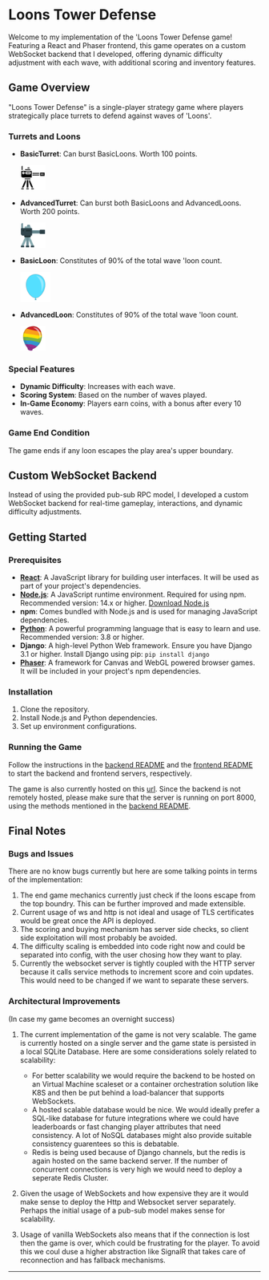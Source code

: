 # Loons Tower Defense

Welcome to my implementation of the 'Loons Tower Defense game!  Featuring a React and Phaser frontend, this game operates on a custom WebSocket backend that I developed, offering dynamic difficulty adjustment with each wave, with additional scoring and inventory features.

## Game Overview

"Loons Tower Defense" is a single-player strategy game where players strategically place turrets to defend against waves of 'Loons'. 

### Turrets and Loons

- **BasicTurret**: Can burst BasicLoons. Worth 100 points. 

  <img src="frontend/public/assets/BasicTurret.png" width="50" height="50">

- **AdvancedTurret**: Can burst both BasicLoons and AdvancedLoons. Worth 200 points. 

    <img src="frontend/public/assets/AdvancedTurret.png" width="50" height="50">


- **BasicLoon**: Constitutes of 90% of the total wave 'loon count. 


   <img src="frontend/public/assets/BasicLoon.png" width="60" height="60">
- **AdvancedLoon**: Constitutes of 90% of the total wave 'loon count.
   
     <img src="frontend/public/assets/AdvancedLoon.png" width="50" height="50">

### Special Features

- **Dynamic Difficulty**: Increases with each wave.
- **Scoring System**: Based on the number of waves played.
- **In-Game Economy**: Players earn coins, with a bonus after every 10 waves.

### Game End Condition

The game ends if any loon escapes the play area's upper boundary.

## Custom WebSocket Backend

Instead of using the provided pub-sub RPC model, I developed a custom WebSocket backend for real-time gameplay, interactions, and dynamic difficulty adjustments.

## Getting Started

### Prerequisites

- [**React**](https://react.dev/): A JavaScript library for building user interfaces. It will be used as part of your project's dependencies.
- [**Node.js**](https://nodejs.org/): A JavaScript runtime environment. Required for using npm. Recommended version: 14.x or higher. [Download Node.js](https://nodejs.org/)
- **npm**: Comes bundled with Node.js and is used for managing JavaScript dependencies.
- [**Python**](https://www.python.org/downloads/): A powerful programming language that is easy to learn and use. Recommended version: 3.8 or higher.
- **Django**: A high-level Python Web framework. Ensure you have Django 3.1 or higher. Install Django using pip: `pip install django`
- [**Phaser**](https://phaser.io/): A framework for Canvas and WebGL powered browser games. It will be included in your project's npm dependencies.


### Installation

1. Clone the repository.
2. Install Node.js and Python dependencies.
3. Set up environment configurations.

### Running the Game

Follow the instructions in the [backend README](backend/README.md) and the [frontend README](frontend/README.md) to start the backend and frontend servers, respectively.

The game is also currently hosted on this [url](https://loons-td.netlify.app/). Since the backend is not remotely hosted, please make sure that the server is running on port 8000, using the methods mentioned in the [backend README](backend/README.md). 

## Final Notes

### Bugs and Issues
There are no know bugs currently but here are some talking points in terms of the implementation:
1. The end game mechanics currently just check if the loons escape from the top boundry. This can be further improved and made extensible.
2. Current usage of ws and http is not ideal and usage of TLS certificates would be great once the API is deployed.
3. The scoring and buying mechanism has server side checks, so client side exploitation will most probably be avoided.
4. The difficulty scaling is embedded into code right now and could be separated into config, with the user chosing how they want to play.
5. Currently the websocket server is tightly coupled with the HTTP server because it calls service methods to increment score and coin updates. This would need to be changed if we want to separate these servers.


### Architectural Improvements
(In case my game becomes an overnight success)
1. The current implementation of the game is not very scalable. The game is currently hosted on a single server and the game state is persisted in a local SQLite Database. Here are some considerations solely related to scalability:

   - For better scalability we would require the backend to be hosted on an Virtual Machine scaleset or a container orchestration solution like K8S and then be put behind a load-balancer that supports WebSockets.
   -  A hosted scalable database would be nice. We would ideally prefer a SQL-like database for future integrations where we could have leaderboards or fast changing player attributes that need consistency. A lot of NoSQL databases might also provide suitable consistency guarentees so this is debatable.
   -  Redis is being used because of Django channels, but the redis is again hosted on the same backend server. If the number of concurrent connections is very high we would need to deploy a seperate Redis Cluster.
2. Given the usage of WebSockets and how expensive they are it would make sense to deploy the Http and Websocket server separately. Perhaps the initial usage of a pub-sub model makes sense for scalability.
3. Usage of vanilla WebSockets also means that if the connection is lost then the game is over, which could be frustrating for the player. To avoid this we coul duse a higher abstraction like SignalR that takes care of reconnection and has fallback mechanisms. 
---

